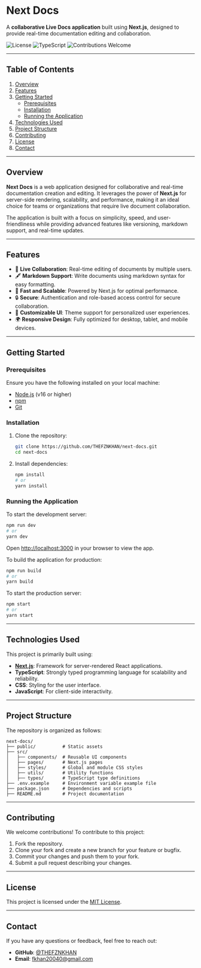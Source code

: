 # Next Docs

A **collaborative Live Docs application** built using **Next.js**, designed to provide real-time documentation editing and collaboration.

![License](https://img.shields.io/github/license/THEFZNKHAN/next-docs)
![TypeScript](https://img.shields.io/github/languages/top/THEFZNKHAN/next-docs)
![Contributions Welcome](https://img.shields.io/badge/contributions-welcome-brightgreen)

---

## Table of Contents

1. [Overview](#overview)
2. [Features](#features)
3. [Getting Started](#getting-started)
   - [Prerequisites](#prerequisites)
   - [Installation](#installation)
   - [Running the Application](#running-the-application)
4. [Technologies Used](#technologies-used)
5. [Project Structure](#project-structure)
6. [Contributing](#contributing)
7. [License](#license)
8. [Contact](#contact)

---

## Overview

**Next Docs** is a web application designed for collaborative and real-time documentation creation and editing. It leverages the power of **Next.js** for server-side rendering, scalability, and performance, making it an ideal choice for teams or organizations that require live document collaboration.

The application is built with a focus on simplicity, speed, and user-friendliness while providing advanced features like versioning, markdown support, and real-time updates.

---

## Features

- 📄 **Live Collaboration**: Real-time editing of documents by multiple users.
- 🖋️ **Markdown Support**: Write documents using markdown syntax for easy formatting.
- 🚀 **Fast and Scalable**: Powered by Next.js for optimal performance.
- 🔒 **Secure**: Authentication and role-based access control for secure collaboration.
- 🎨 **Customizable UI**: Theme support for personalized user experiences.
- 🌍 **Responsive Design**: Fully optimized for desktop, tablet, and mobile devices.

---

## Getting Started

### Prerequisites

Ensure you have the following installed on your local machine:

- [Node.js](https://nodejs.org/) (v16 or higher)
- [npm](https://www.npmjs.com/)
- [Git](https://git-scm.com/)

### Installation

1. Clone the repository:

   ```bash
   git clone https://github.com/THEFZNKHAN/next-docs.git
   cd next-docs
   ```

2. Install dependencies:

   ```bash
   npm install
   # or
   yarn install
   ```

### Running the Application

To start the development server:

```bash
npm run dev
# or
yarn dev
```

Open [http://localhost:3000](http://localhost:3000) in your browser to view the app.

To build the application for production:

```bash
npm run build
# or
yarn build
```

To start the production server:

```bash
npm start
# or
yarn start
```

---

## Technologies Used

This project is primarily built using:

- **[Next.js](https://nextjs.org/)**: Framework for server-rendered React applications.
- **TypeScript**: Strongly typed programming language for scalability and reliability.
- **CSS**: Styling for the user interface.
- **JavaScript**: For client-side interactivity.

---

## Project Structure

The repository is organized as follows:

```plaintext
next-docs/
├── public/          # Static assets
├── src/
│   ├── components/  # Reusable UI components
│   ├── pages/       # Next.js pages
│   ├── styles/      # Global and module CSS styles
│   ├── utils/       # Utility functions
│   ├── types/       # TypeScript type definitions
├── .env.example     # Environment variable example file
├── package.json     # Dependencies and scripts
├── README.md        # Project documentation
```

---

## Contributing

We welcome contributions! To contribute to this project:

1. Fork the repository.
2. Clone your fork and create a new branch for your feature or bugfix.
3. Commit your changes and push them to your fork.
4. Submit a pull request describing your changes.

---

## License

This project is licensed under the [MIT License](LICENSE).

---

## Contact

If you have any questions or feedback, feel free to reach out:

- **GitHub**: [@THEFZNKHAN](https://github.com/THEFZNKHAN)
- **Email**: fkhan20040@gmail.com
